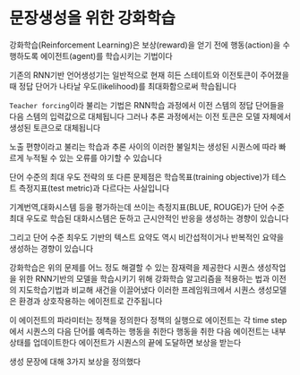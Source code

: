# 문장생성을 위한 강화학습 

강화학습(Reinforcement Learning)은 보상(reward)을 얻기 전에 행동(action)을 수행하도록 에이전트(agent)를 학습시키는 기법이다

기존의 RNN기반 언어생성기는 일반적으로 현재 히든 스테이트와 이전토큰이 주어졌을때 정답 단어가 나타날 우도(likelihood)를 최대화함으로써 학습됩니다 

`Teacher forcing`이라 불리는 기법은 RNN학습 과정에서 이전 스템의 정답 단어들을 다음 스템의 입력값으로 대체됩니다 
그러나 추론 과정에서는 이전 토큰은 모델 자체에서 생성된 토큰으로 대체됩니다 

노출 편향이라고 불리는 학습과 추론 사이의 이러한 불일치는 생성된 시퀀스에 따라 빠르게 누적될 수 있는 오류를 야기할 수 있습니다 

단어 수준의 최대 우도 전략의 또 다른 문제점은 학습목표(training objective)가 테스트 측정지표(test metric)과 다르다는 사실입니다

기계번역,대화시스템 등을 평가하는데 쓰이는 측정지표(BLUE, ROUGE)가 단어 수준 최대 우도로 학습된 대화시스템은 둔하고 근시안적인 반응을 생성하는 경향이 있습니다 

그리고 단어 수준 최우도 기반의 텍스트 요약도 역시 비간섭적이거나 반복적인 요약을 생성하는 경향이 있습니다 

강화학습은 위의 문제를 어느 정도 해결할 수 있는 잠재력을 제공한다 
시퀀스 생성작업을 위한 RNN기반의 모델을 학습시키기 위해 강화학습 알고리즘을 적용하는 법과 이전의 지도학습기법과 비교해 새건을 이끌어냈다 이러한 프레임워크에서 시퀀스 생성모델은 환경과 상호작용하는 에이전트로 간주됩니다 

이 에이전트의 파라미터는 정책을 정의한다 정책의 실행으로 에이전트는 각 time step에서 시퀀스의 다음 단어를 예측하는 행동을 취한다 
행동을 취한 다음 에이전트는 내부 상태를 업데이트한다 에이전트가 시퀀스의 끝에 도달하면 보상을 받는다  

생성 문장에 대해 3가지 보상을 정의했다